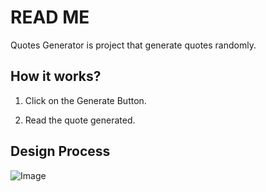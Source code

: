 # READ ME

Quotes Generator is project that generate quotes randomly.

## **How it works?**

1. Click on the Generate Button.

2. Read the quote generated.

## **Design Process**

![Image](https://iili.io/JvkZ9Wl.png)
